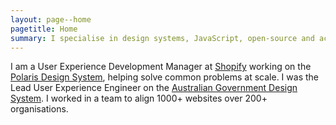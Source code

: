 ```yaml
---
layout: page--home
pagetitle: Home
summary: I specialise in design systems, JavaScript, open-source and accessibility. I love solving problems at scale with systemisation, automation, modern technology and thoughtful design.
---
```

I am a User Experience Development Manager at [Shopify](https://shopify.com) working on the [Polaris Design System](https://polaris.shopify.com), helping solve common problems at scale. I was the Lead User Experience Engineer on the [Australian Government Design System](https://designsystem.gov.au/). I worked in a team to align 1000+ websites over 200+ organisations.
